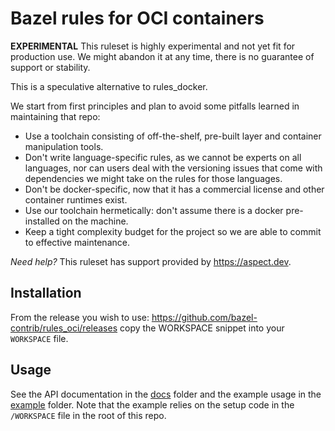 # Bazel rules for OCI containers

**EXPERIMENTAL** This ruleset is highly experimental and not yet fit for production use.
We might abandon it at any time, there is no guarantee of support or stability.

This is a speculative alternative to rules_docker.

We start from first principles and plan to avoid some pitfalls learned in maintaining that repo:

- Use a toolchain consisting of off-the-shelf, pre-built layer and container manipulation tools.
- Don't write language-specific rules, as we cannot be experts on all languages, nor can users deal with the versioning issues
  that come with dependencies we might take on the rules for those languages.
- Don't be docker-specific, now that it has a commercial license and other container runtimes exist.
- Use our toolchain hermetically: don't assume there is a docker pre-installed on the machine.
- Keep a tight complexity budget for the project so we are able to commit to effective maintenance.

_Need help?_ This ruleset has support provided by https://aspect.dev.

## Installation

From the release you wish to use: <https://github.com/bazel-contrib/rules_oci/releases>
copy the WORKSPACE snippet into your `WORKSPACE` file.

## Usage

See the API documentation in the [docs](docs/) folder and the example usage in the [example](example/) folder.
Note that the example relies on the setup code in the `/WORKSPACE` file in the root of this repo.
